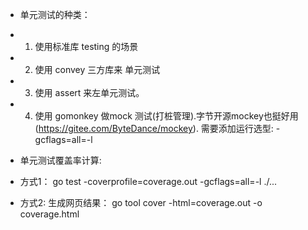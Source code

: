 * 单元测试的种类：
* 1. 使用标准库 testing 的场景
* 2. 使用 convey 三方库来 单元测试
* 3. 使用 assert 来左单元测试。
* 4. 使用 gomonkey 做mock 测试(打桩管理).字节开源mockey也挺好用(https://gitee.com/ByteDance/mockey).  需要添加运行选型: -gcflags=all=-l

* 单元测试覆盖率计算:
* 方式1： go test -coverprofile=coverage.out -gcflags=all=-l ./...
* 方式2: 生成网页结果： go tool cover -html=coverage.out -o coverage.html 
